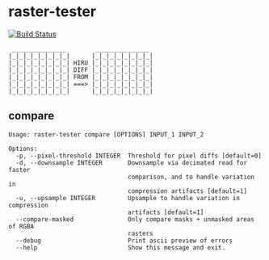 # raster-tester

[![Build Status](https://magnum.travis-ci.com/mapbox/raster-tester.svg?token=Dkq56qQtBntqTfE3yeVy)](https://magnum.travis-ci.com/mapbox/raster-tester)

```
 _______________        _______________
|_|_|_|_|_|_|_|_|      |_|_|_|_|_|_|_|_|
|_|_|_|_|_|_|_|_| HIRU |_|_|_|_|_|_|_|_|
|_|_|_|_|_|_|_|_| DIFF |_|_|_|_|_|_|_|_|
|_|_|_|_|_|_|_|_| FROM |_|_|_|_|_|_|_|_|
|_|_|_|_|_|_|_|_| ===> |_|_|_|_|_|_|_|_|
|_|_|_|_|_|_|_|_|      |_|_|_|_|_|_|_|_|

```

## compare

```
Usage: raster-tester compare [OPTIONS] INPUT_1 INPUT_2

Options:
  -p, --pixel-threshold INTEGER  Threshold for pixel diffs [default=0]
  -d, --downsample INTEGER       Downsample via decimated read for faster
                                 comparison, and to handle variation in
                                 compression artifacts [default=1]
  -u, --upsample INTEGER         Upsample to handle variation in compression
                                 artifacts [default=1]
  --compare-masked               Only compare masks + unmasked areas of RGBA
                                 rasters
  --debug                        Print ascii preview of errors
  --help                         Show this message and exit.
```
